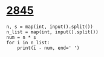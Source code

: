 # [2845](https://www.acmicpc.net/problem/2845)

```
n, s = map(int, input().split())
n_list = map(int, input().split())
num = n * s
for i in n_list:
    print(i - num, end=' ')
```

